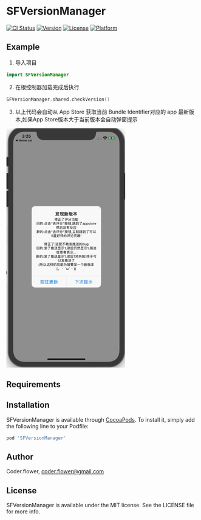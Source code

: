 # SFVersionManager

[![CI Status](https://img.shields.io/travis/coderflower/SFVersionManager.svg?style=flat)](https://travis-ci.org/coderflower/SFVersionManager)
[![Version](https://img.shields.io/cocoapods/v/SFVersionManager.svg?style=flat)](https://cocoapods.org/pods/SFVersionManager)
[![License](https://img.shields.io/cocoapods/l/SFVersionManager.svg?style=flat)](https://cocoapods.org/pods/SFVersionManager)
[![Platform](https://img.shields.io/cocoapods/p/SFVersionManager.svg?style=flat)](https://cocoapods.org/pods/SFVersionManager)

## Example

1. 导入项目
```swift
import SFVersionManager
```
2. 在根控制器加载完成后执行
```swift
SFVersionManager.shared.checkVersion()
```
3. 以上代码会自动从 App Store 获取当前 Bundle Identifier对应的 app 最新版本,如果App Store版本大于当前版本会自动弹窗提示



![示例图片](example.jpg)
## Requirements

## Installation

SFVersionManager is available through [CocoaPods](https://cocoapods.org). To install
it, simply add the following line to your Podfile:

```ruby
pod 'SFVersionManager'
```

## Author

Coder.flower, coder.flower@gmail.com

## License

SFVersionManager is available under the MIT license. See the LICENSE file for more info.
